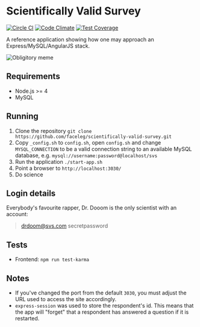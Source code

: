 # Scientifically Valid Survey
[![Circle CI](https://circleci.com/gh/faceleg/scientifically-valid-survey.svg?style=svg)](https://circleci.com/gh/faceleg/scientifically-valid-survey)
[![Code Climate](https://codeclimate.com/github/faceleg/scientifically-valid-survey/badges/gpa.svg)](https://codeclimate.com/github/faceleg/scientifically-valid-survey)
[![Test Coverage](https://codeclimate.com/github/faceleg/scientifically-valid-survey/badges/coverage.svg)](https://codeclimate.com/github/faceleg/scientifically-valid-survey/coverage)

A reference application showing how one may approach an Express/MySQL/AngularJS stack.

![Obligitory meme](https://i.imgflip.com/wyp1d.jpg)

## Requirements

 - Node.js >= 4
 - MySQL

## Running

 1. Clone the repository `git clone https://github.com/faceleg/scientifically-valid-survey.git`
 2. Copy `_config.sh` to `config.sh`, open `config.sh` and change `MYSQL_CONNECTION` to be a valid connection string to an available MySQL database, e.g. `mysql://username:password@localhost/svs`
 3. Run the application `./start-app.sh`
 4. Point a browser to `http://localhost:3030/`
 5. Do science

## Login details

Everybody's favourite rapper, Dr. Dooom is the only scientist with an account:

> drdoom@svs.com
> secretpassword

## Tests

 - Frontend: `npm run test-karma`

## Notes

 - If you've changed the port from the default `3030`, you must adjust the URL used to access the site accordingly.
 - `express-session` was used to store the respondent's id. This means that the app will "forget" that a respondent has
answered a question if it is restarted.
